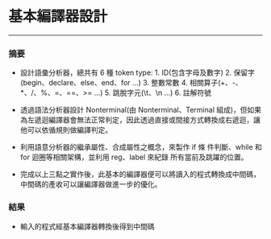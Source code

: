 # 基本編譯器設計

---

### 摘要

- 設計語彙分析器，總共有 6 種 token type: 
             1. ID(包含字母及數字)
             2. 保留字(begin、declare、else、end、for …)
             3. 整數常數
             4. 相關算子(+、-、*、/、%、=、==、>= …) 
             5. 跳脫字元(\t、\n …)
             6. 註解符號 

- 透過語法分析器設計 Nonterminal(由 Nonterminal、Terminal 組成)，但如果為左遞迴編譯器會無法正常判定，因此透過直接或間接方式轉換成右遞迴，讓他可以依循規則做編譯判定。

- 利用語意分析器的繼承屬性、合成屬性之概念，來製作 if 條 件判斷、while 和 for 迴圈等相關架構，並利用 reg、label 來紀錄 所有當前及跳躍的位置。

- 完成以上三點之實作後，此基本的編譯器便可以將讀入的程式轉換成中間碼，中間碼的產收可以讓編譯器做進一步的優化。 



### 結果

- 輸入的程式經基本編譯器轉換後得到中間碼

